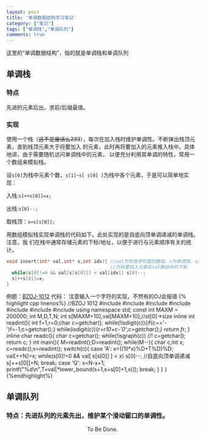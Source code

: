 ```yaml
---
layout: post
title: '单调数据结构学习笔记'
category: ["笔记"]
tags: ["单调栈","单调队列"]
comments: true
---
```


这里的“单调数据结构”，指的就是单调栈和单调队列

## 单调栈

### 特点

先进的元素后出，求前/后缀最值。

### 实现

使用一个栈（~~这不是废话么233~~），每次在加入栈时维护单调性。不断弹出栈顶元素，直到栈顶元素大于将要加入
的元素，此时再将要加入的元素推入栈中。具体地讲，由于需要随机访问单调栈中的元素，
以便充分利用其单调的特性，常用一个数组来模拟栈。
<!--more-->
设`s[0]`为栈中元素个数，`s[1]~s[ s[0] ]`为栈中各个元素，于是可以简单地实现：

入栈:`s[++s[0]]=x;`

出栈:`s[0]--;`

取栈顶：`x=s[s[0]];`

用数组模拟栈实现单调栈的代码如下。此处实现的是自底向顶单调递减的单调栈。注意，我
们在栈中通常存储元素的下标/地址，以便于进行与元素顺序有关的统计。

```cpp
void insert(int* val,int* s,int idx){ //val为存放序列值的数组，s为单调栈，idx
                                      //为将要加入元素在val数组中的下标
  while(s[0]!=0 && val[s[s[0]]] < val[idx]) s[0]--;
  s[++s[0]]=x;
}
```
例题：[BZOJ-1012][1]
代码：
注意输入一个字符的实现，不然有的OJ会报错
{% highlight cpp linenos%}
//BZOJ 1012
#include <cstdio>
#include <cstdlib>
#include <cstring>
#include <cctype>
#include <cassert>
#include <deque>
#include <utility>
using namespace std;
const int MAXM = 200000;
int M,D,T,N;
int s[MAXM+10],val[MAXM+10];//st[0]->size
inline int readint(){
	int f=1,r=0;char c=getchar();
	while(!isdigit(c)){if(c=='-')f=-1;c=getchar();}
	while(isdigit(c)){r=r*10+c-'0';c=getchar();}
	return f*r;
} 
inline char readc(){
	char c=getchar();
	while(!isgraph(c)) //!
		c=getchar();
	return c;
}
int main(){
	M=readint();D=readint();
	while(M--){
		char c;int x;
		c=readc();x=readint();
		switch(c){
			case 'A':
				x=((1ll*x)%D+T%D)%D;
				val[++N]=x;
				while(s[0]!=0 && val[ s[s[0]] ] < x) s[0]--; //自底向顶单调递减
				s[++s[0]]=N;
				break;
			case 'Q':
				x=N-x+1;
				printf("%d\n",T=val[*lower_bound(s+1,s+s[0]+1,x)]);
				break;
		}
	}
}
{%endhighlight%}
## 单调队列

### 特点：先进队列的元素先出，维护某个滑动窗口的单调性。

<center>To Be Done.</center>

 [1]:http://www.lydsy.com/JudgeOnline/problem.php?id=1012
